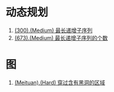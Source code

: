 # 动态规划

1. [(300).(Medium) 最长递增子序列][300]
2. [(673).(Medium) 最长递增子序列的个数][673]

# 图

1. [(Meituan).(Hard) 穿过含有黑洞的区域][Meituan1]


[300]: ../dynamicprogramming/E300_Medium_LongestIncreasingSubsequence.java
[Meituan1]: ../graph/Meituan_Hard_ThroughRegionContainingBlackHoles.java
[673]: ../dynamicprogramming/E673_Medium_NumbeOfLongestIncreasingSubsequence.java